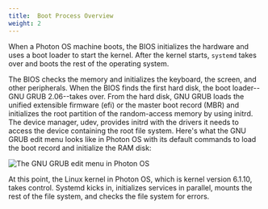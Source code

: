 ```yaml
---
title:  Boot Process Overview
weight: 2
---
```


When a Photon OS machine boots, the BIOS initializes the hardware and uses a boot loader to start the kernel. After the kernel starts, `systemd` takes over and boots the rest of the operating system. 

The BIOS checks the memory and initializes the keyboard, the screen, and other peripherals. When the BIOS finds the first hard disk, the boot loader--GNU GRUB 2.06--takes over. From the hard disk, GNU GRUB loads the unified extensible firmware (efi) or the master boot record (MBR) and initializes the root partition of the random-access memory by using initrd. The device manager, udev, provides initrd with the drivers it needs to access the device containing the root file system. Here's what the GNU GRUB edit menu looks like in Photon OS with its default commands to load the boot record and initialize the RAM disk: 

![The GNU GRUB edit menu in Photon OS](https://user-images.githubusercontent.com/14890243/234392816-ad1261c1-ca01-4a82-9253-068f30b720ee.png)


At this point, the Linux kernel in Photon OS, which is kernel version 6.1.10, takes control. Systemd kicks in, initializes services in parallel, mounts the rest of the file system, and checks the file system for errors. 
